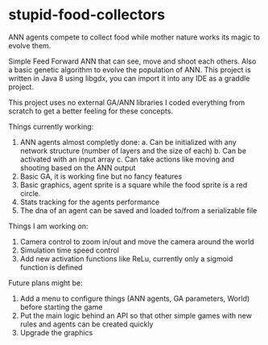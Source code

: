 # stupid-food-collectors
ANN agents compete to collect food while mother nature works its magic to evolve them.

Simple Feed Forward ANN that can see, move and shoot each others. Also a basic genetic algorithm to evolve the population of ANN.
This project is written in Java 8 using libgdx, you can import it into any IDE as a graddle project.

This project uses no external GA/ANN libraries I coded everything from scratch to get a better feeling for these concepts.

Things currently working:
1. ANN agents almost completly done:
    a. Can be initialized with any network structure (number of layers and the size of each)
    b. Can be activated with an input array
    c. Can take actions like moving and shooting based on the ANN output
2. Basic GA, it is working fine but no fancy features
3. Basic graphics, agent sprite is a square while the food sprite is a red circle.
4. Stats tracking for the agents performance
5. The dna of an agent can be saved and loaded to/from a serializable file

Things I am working on:
1. Camera control to zoom in/out and move the camera around the world
2. Simulation time speed control
3. Add new activation functions like ReLu, currently only a sigmoid function is defined

Future plans might be:
1. Add a menu to configure things (ANN agents, GA parameters, World) before starting the game
1. Put the main logic behind an API so that other simple games with new rules and agents can be created quickly
2. Upgrade the graphics
